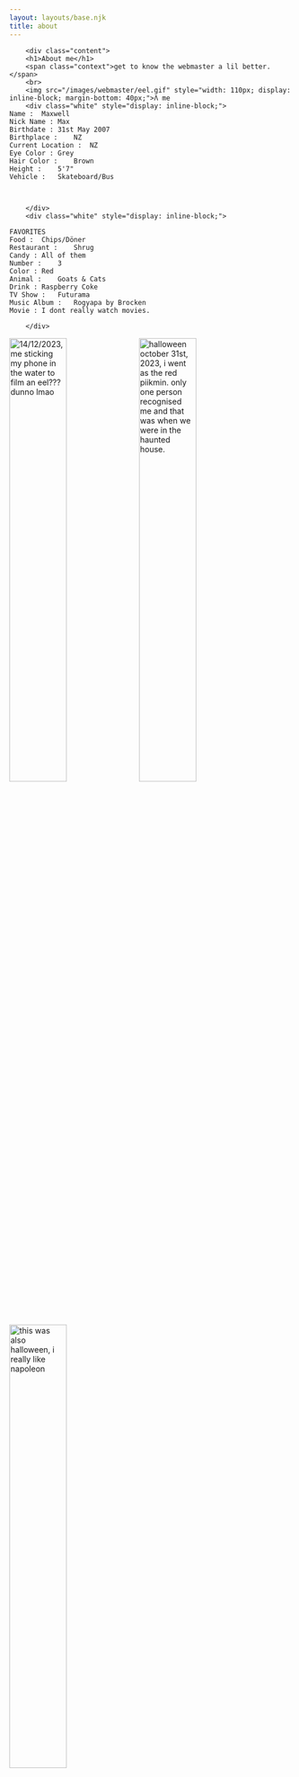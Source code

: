 ```yaml
---
layout: layouts/base.njk
title: about
---
```

<style>
        .white {
        white-space: pre-line
    }
</style>
        <div class="content">
        <h1>About me</h1>
        <span class="context">get to know the webmaster a lil better.</span>
        <br>
        <img src="/images/webmaster/eel.gif" style="width: 110px; display: inline-block; margin-bottom: 40px;">Λ me
        <div class="white" style="display: inline-block;">
    Name :	Maxwell
    Nick Name :	Max
    Birthdate :	31st May 2007
    Birthplace :	NZ
    Current Location :	NZ
    Eye Color :	Grey
    Hair Color :	Brown
    Height :	5'7"
    Vehicle :	Skateboard/Bus
    
    
    
        </div>
        <div class="white" style="display: inline-block;">
            
    FAVORITES
    Food :	Chips/Döner
    Restaurant :	Shrug
    Candy :	All of them
    Number :	3
    Color :	Red
    Animal :	Goats & Cats
    Drink :	Raspberry Coke
    TV Show :	Futurama
    Music Album :   Rogyapa by Brocken
    Movie :	I dont really watch movies.
    
        </div>
<img src="/images/webmaster/eel.gif" title="14/12/2023, me sticking my phone in the water to film an eel??? dunno lmao" style="width: 45%; display: inline-block;">
<img src="/images/webmaster/pikmin.gif" title="halloween october 31st, 2023, i went as the red piikmin. only one person recognised me and that was when we were in the haunted house." style="width: 45%; display: inline-block;">
<img src="/images/webmaster/napoleon.gif" title="this was also halloween, i really like napoleon" style="width: 45%; display: inline-block;">


        </div>